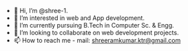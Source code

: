 - 👋 Hi, I’m @shree-1.
- 👀 I’m interested in web and App development.
- 🌱 I’m currently pursuing B.Tech in Computer Sc. & Engg.
- 💞️ I’m looking to collaborate on web development projects.
- 📫 How to reach me - mail: shreeramkumar.ktr@gmail.com

<!---
shree-1/shree-1 is a ✨ special ✨ repository because its `README.md` (this file) appears on your GitHub profile.
You can click the Preview link to take a look at your changes.
--->
